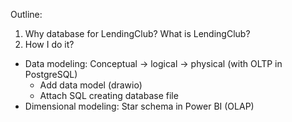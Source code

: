 Outline:
1. Why database for LendingClub? What is LendingClub?
2. How I do it?
- Data modeling: Conceptual -> logical -> physical (with OLTP in PostgreSQL)
  + Add data model (drawio)
  + Attach SQL creating database file
- Dimensional modeling: Star schema in Power BI (OLAP)
